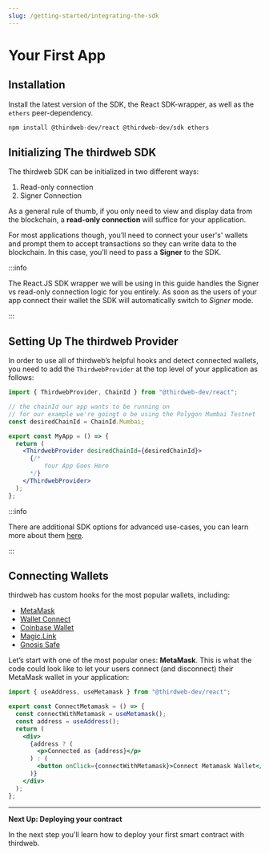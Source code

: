 ```yaml
---
slug: /getting-started/integrating-the-sdk
---
```


# Your First App

## Installation

Install the latest version of the SDK, the React SDK-wrapper, as well as the `ethers` peer-dependency.

```bash npm2yarn
npm install @thirdweb-dev/react @thirdweb-dev/sdk ethers
```

## Initializing The thirdweb SDK

The thirdweb SDK can be initialized in two different ways:

1. Read-only connection
2. Signer Connection

As a general rule of thumb, if you only need to view and display data from the blockchain, a **read-only connection** will suffice for your application.

For most applications though, you’ll need to connect your user's' wallets and prompt them to accept transactions so they can write data to the blockchain. In this case, you’ll need to pass a **Signer** to the SDK.

:::info

The React.JS SDK wrapper we will be using in this guide handles the Signer vs read-only connection logic for you entirely. As soon as the users of your app connect their wallet the SDK will automatically switch to _Signer_ mode.

:::

## Setting Up The thirdweb Provider

In order to use all of thirdweb’s helpful hooks and detect connected wallets, you need to add the `ThirdwebProvider` at the top level of your application as follows:

```jsx title="App.jsx"
import { ThirdwebProvider, ChainId } from "@thirdweb-dev/react";

// the chainId our app wants to be running on
// for our example we're goingt o be using the Polygon Mumbai Testnet
const desiredChainId = ChainId.Mumbai;

export const MyApp = () => {
  return (
    <ThirdwebProvider desiredChainId={desiredChainId}>
      {/*
          Your App Goes Here
      */}
    </ThirdwebProvider>
  );
};
```

:::info

There are additional SDK options for advanced use-cases, you can learn more about them [here](/typescript/sdk.sdkoptions#sdkoptions-type).

:::

## Connecting Wallets

thirdweb has custom hooks for the most popular wallets, including:

- [MetaMask](/react/react.usemetamask)
- [Wallet Connect](/react/react.usewalletconnect)
- [Coinbase Wallet](/react/react.usecoinbasewallet)
- [Magic.Link](/react/react.usemagic)
- [Gnosis Safe](/react/react.usegnosis)

Let’s start with one of the most popular ones: **MetaMask**.
This is what the code could look like to let your users connect (and disconnect) their MetaMask wallet in your application:

```jsx title="ConnectMetamask.jsx"
import { useAddress, useMetamask } from "@thirdweb-dev/react";

export const ConnectMetamask = () => {
  const connectWithMetamask = useMetamask();
  const address = useAddress();
  return (
    <div>
      {address ? (
        <p>Connected as {address}</p>
      ) : (
        <button onClick={connectWithMetamask}>Connect Metamask Wallet</button>
      )}
    </div>
  );
};
```

---

**Next Up: Deploying your contract**

In the next step you'll learn how to deploy your first smart contract with thirdweb.
